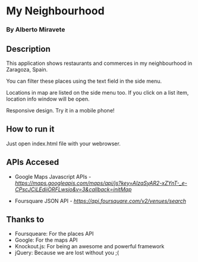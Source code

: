 My Neighbourhood
================

### By Alberto Miravete

## Description

This application shows restaurants and commerces in my neighbourhood in Zaragoza, Spain.

You can filter these places using the text field in the side menu.

Locations in map are listed on the side menu too. If you click on a list item, location info window will be open.

Responsive design. Try it in a mobile phone!

## How to run it

Just open index.html file with your webrowser.


## APIs Accesed

+ Google Maps Javascript APIs - *https://maps.googleapis.com/maps/api/js?key=AIzaSyAR2-xZYnT-_e-CPscJCiLEdiiORFLwsjo&v=3&callback=initMap*

+ Foursquare JSON API - *https://api.foursquare.com/v2/venues/search*


## Thanks to

+ Foursqueare: For the places API
+ Google: For the maps API
+ Knockout.js: For being an awesome and powerful framework
+ jQuery: Because we are lost without you ;(